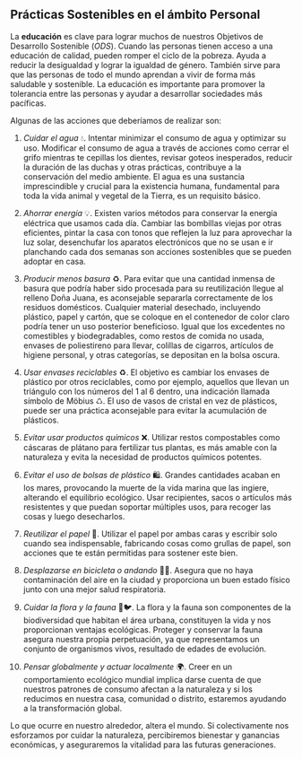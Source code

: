 ## Prácticas Sostenibles en el ámbito Personal

La **educación** es clave para lograr muchos de nuestros Objetivos de Desarrollo Sostenible (*ODS*). Cuando las personas tienen acceso a una educación de calidad, pueden romper el ciclo de la pobreza. Ayuda a reducir la desigualdad y lograr la igualdad de género. También sirve para que las personas de todo el mundo aprendan a vivir de forma más saludable y sostenible. La educación es importante para promover la tolerancia entre las personas y ayudar a desarrollar sociedades más pacíficas.

Algunas de las acciones que deberíamos de realizar son:

1. *Cuidar el agua* 💧.
Intentar minimizar el consumo de agua y optimizar su uso.  Modificar el consumo de agua a través de acciones como cerrar el grifo mientras te cepillas los dientes, revisar goteos inesperados, reducir la duración de las duchas y otras prácticas, contribuye a la conservación del medio ambiente. El agua es una sustancia imprescindible y crucial para la existencia humana, fundamental para toda la vida animal y vegetal de la Tierra, es un requisito básico.

2. *Ahorrar energía* 💡.
Existen varios métodos para conservar la energía eléctrica que usamos cada día. Cambiar las bombillas viejas por otras eficientes, pintar la casa con tonos que reflejen la luz para aprovechar la luz solar, desenchufar los aparatos electrónicos que no se usan e ir planchando cada dos semanas son acciones sostenibles que se pueden adoptar en casa.

3. *Producir menos basura* ♻️.
Para evitar que una cantidad inmensa de basura que podría haber sido procesada para su reutilización llegue al relleno Doña Juana, es aconsejable separarla correctamente de los residuos domésticos. Cualquier material desechado, incluyendo plástico, papel y cartón, que se coloque en el contenedor de color claro podría tener un uso posterior beneficioso. Igual que los excedentes no comestibles y biodegradables, como restos de comida no usada, envases de poliestireno para llevar, colillas de cigarros, artículos de higiene personal, y otras categorías, se depositan en la bolsa oscura.

4. *Usar envases reciclables* ♻️.
El objetivo es cambiar los envases de plástico por otros reciclables, como por ejemplo, aquellos que llevan un triángulo con los números del 1 al 6 dentro, una indicación llamada símbolo de Möbius ♺. El uso de vasos de cristal en vez de plásticos, puede ser una práctica aconsejable para evitar la acumulación de plásticos.

5. *Evitar usar productos químicos* ❌.
Utilizar restos compostables como cáscaras de plátano para fertilizar tus plantas, es más amable con la naturaleza y evita la necesidad de productos químicos potentes.

6. *Evitar el uso de bolsas de plástico* 🛍.
Grandes cantidades acaban en los mares, provocando la muerte de la vida marina que las ingiere, alterando el equilibrio ecológico. Usar recipientes, sacos o artículos más resistentes y que puedan soportar múltiples usos, para recoger las cosas y luego desecharlos.

7. *Reutilizar el papel* 📝.
Utilizar el papel por ambas caras y escribir solo cuando sea indispensable, fabricando cosas como grullas de papel, son acciones que te están permitidas para sostener este bien.

8. *Desplazarse en bicicleta o andando* 🚴‍♀️.
Asegura que no haya contaminación del aire en la ciudad y proporciona un buen estado físico junto con una mejor salud respiratoria.

9. *Cuidar la flora y la fauna* 🌷🐦.
La flora y la fauna son componentes de la biodiversidad que habitan el área urbana, constituyen la vida y nos proporcionan ventajas ecológicas. Proteger y conservar la fauna asegura nuestra propia perpetuación, ya que representamos un conjunto de organismos vivos, resultado de edades de evolución.

10. *Pensar globalmente y actuar localmente* 🌍.
Creer en un comportamiento ecológico mundial implica darse cuenta de que nuestros patrones de consumo afectan a la naturaleza y si los reducimos en nuestra casa, comunidad o distrito, estaremos ayudando a la transformación global.

Lo que ocurre en nuestro alrededor, altera el mundo. Si colectivamente nos esforzamos por cuidar la naturaleza, percibiremos bienestar y ganancias económicas, y aseguraremos la vitalidad para las futuras generaciones.
